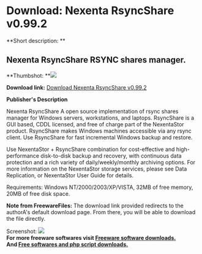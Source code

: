 # Download: Nexenta RsyncShare v0.99.2

**Short description: **

## Nexenta RsyncShare RSYNC shares manager.

  
**Thumbshot: **![](http://www.freewarefiles.com/screenshot/rsyncshare_md.gif)   
  
**Download link:** [Download Nexenta RsyncShare v0.99.2](http://freesoftwares.boysofts.com/Nexenta-RsyncShare-V_program_37994.html)  
  

**Publisher's Description**  
  

Nexenta RsyncShare A open source implementation of rsync shares manager for
Windows servers, workstations, and laptops. RsyncShare is a GUI based, CDDL
licensed, and free of charge part of the NexentaStor product. RsyncShare makes
Windows machines accessible via any rsync client. Use RsyncShare for fast
incremental Windows backup and restore.

Use NexentaStor + RsyncShare combination for cost-effective and high-
performance disk-to-disk backup and recovery, with continuous data protection
and a rich variety of daily/weekly/monthly archiving options. For more
information on the NexentaStor storage services, please see Data Replication,
or NexentaStor User Guide for details.

Requirements: Windows NT/2000/2003/XP/VISTA, 32MB of free memory, 20MB of free
disk space.

**Note from FreewareFiles:** The download link provided redirects to the authorA's default download page. From there, you will be able to download the file directly.

  
  
Screenshot: ![](http://www.freewarefiles.com/screenshot/rsyncshare.gif)  
**For more freeware softwares visit [Freeware software downloads.](http://freesoftwares.boysofts.com/)**   
**And [Free softwares and php script downloads.](http://www.boysofts.com/)**

